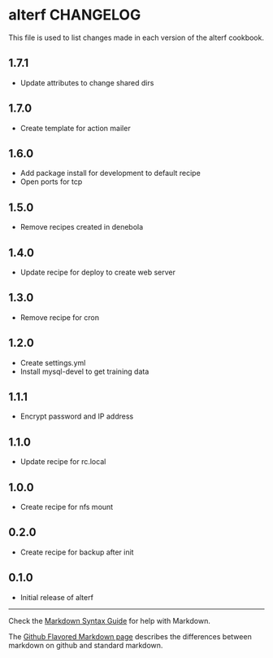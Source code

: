 # alterf CHANGELOG

This file is used to list changes made in each version of the alterf cookbook.

## 1.7.1
- Update attributes to change shared dirs

## 1.7.0
- Create template for action mailer

## 1.6.0
- Add package install for development to default recipe
- Open ports for tcp

## 1.5.0
- Remove recipes created in denebola

## 1.4.0
- Update recipe for deploy to create web server

## 1.3.0
- Remove recipe for cron

## 1.2.0
- Create settings.yml
- Install mysql-devel to get training data

## 1.1.1
- Encrypt password and IP address

## 1.1.0
- Update recipe for rc.local

## 1.0.0
- Create recipe for nfs mount

## 0.2.0
- Create recipe for backup after init

## 0.1.0
- Initial release of alterf

- - -
Check the [Markdown Syntax Guide](http://daringfireball.net/projects/markdown/syntax) for help with Markdown.

The [Github Flavored Markdown page](http://github.github.com/github-flavored-markdown/) describes the differences between markdown on github and standard markdown.
